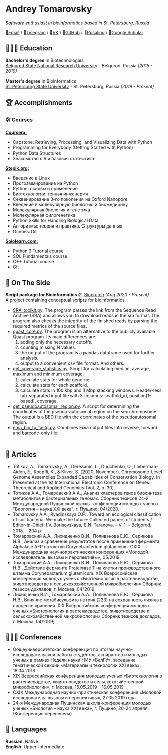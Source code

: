 # Andrey Tomarovsky

_Software enthusiast in bioinformatics based in St. Petersburg, Russia_ <br>

📧[Email](mailto:etozhetoma@ya.ru) / 💬[Telegram](https://t.me/tomatoma) / 💬[VK](https://vk.com/etozhetoma) / 🐙[GitHub](https://github.com/tomarovsky) / 🧬[Rosalind](http://rosalind.info/users/toma/) / 📜[Google Schular](https://scholar.google.com/citations?user=2hnNX4sAAAAJ)

## 👨🏻‍🎓 Education

**Bachelor's degree** in Biotechnologies<br>
[Belgorod State National Research University](https://www.bsu.edu.ru/bsu/) - Belgorod, Russia _(2015 - 2019)_

**Master's degree** in Bioinformatics<br>
[St. Petersburg State University](https://spbu.ru/) - St. Petersburg, Russia _(2019 - Present)_

## 🏆 Accomplishments

### 🛠 Courses

**[Coursera:](https://www.coursera.org/user/9470ce667a3222f90f4566e23282df3b)**
  - Capstone: Retrieving, Processing, and Visualizing Data with Python
  - Programming for Everybody (Getting Started with Python)
  - Python Data Structures
  - Знакомство с R и базовая статистика

**[Stepik.org:](https://stepik.org/users/73031805)**
  - Введение в Linux
  - Программирование на Python
  - Python: основы и применение
  - Биотехнологии: генная инженерия
  - Секвенирование 3-го поколения на Oxford Nanopore
  - Введение в молекулярную биологию и биомедицину
  - Молекулярная биология и генетика
  - Молекулярная филогенетика
  - Python Skills for Handling Biological Data
  - Алгоритмы: теория и практика. Структуры данных
  - Основы Git

**[Sololearn.com:](https://www.sololearn.com/Profile/10277208/?ref=app)**
  - Python 3 Tutorial course
  - SQL Fundamentals course
  - C++ Tutorial course
  - Git

## 📌 On The Side

**Script package for Bioinformatics** @ [Biocrutch](https://github.com/tomarovsky/Biocrutch) _(Aug 2020 - Present)_<br>
A project containing conceptual scripts for bioinformatics.
  - [SRA_toolkit.py](https://github.com/etozhetoma/Biocrutch/blob/master/scripts/SRA_toolkit.py). The program parses the link from the Sequence Read Archive (SRA) and allows you to download reads in the sra format. The program also checks the integrity of the finished reads by parsing the required metrics of the source files.
  - [quast_core.py](https://github.com/etozhetoma/Biocrutch/blob/master/scripts/quast_core.py). The program is an alternative to the publicly available Quast program. Its main differences are: 
    1. adding only the necessary cutoffs.
    2. counting missing N values.
    3. the output of the program is a pandas dataframe used for further analysis.
    4. output to a convenient csv file format.
  And others.
  - [get_coverage_statistics.py](https://github.com/etozhetoma/Biocrutch/blob/master/scripts/get_coverage_statistics.py). Script for calculating median, average, maximum and minimum coverage.
    1. calculate stats for whole genome.
    2. calculate stats for each scaffold.
    3. calculate stats in 100 kbp and 1 Mbp stacking windows.
  Header-less tab-separated input file with 3 columns: scaffold_id, position(1-based), coverage.
  - [get_pseudoautosomal_region.py](https://github.com/etozhetoma/Biocrutch/blob/master/scripts/get_pseudoautosomal_region.py). A script for determining the coordinates of the pseudo-autosomal region on the sex chromosome. The output is a BED file with the coordinates of the pseudoautosomal region.
  - [ema_bin_to_fastq.py](https://github.com/etozhetoma/Biocrutch/blob/master/scripts/ema_bin_to_fastq.py). Combines Ema output files into reverse, forward and barcode-only file.
  <br><br>

## 📝 Articles

  - Totikov, A., Tomarovsky, A., Derezanin, L., Dudchenko, O., Lieberman-Aiden, E., Koepfli, K., & Kliver, S. (2020, November). Chromosome-Level Genome Assemblies Expanded Capabilities of Conservation Biology. In Presented at the 1st International Electronic Conference on Genes: Theoretical and Applied Genomics (Vol. 2, p. 30).
  - Тотиков А.А., Томаровский А.А., Анализ кластеров генов биосинтеза метаболитов в бактериальных геномах. Сборник тезисов 24-й Международной Пущинской школы-конференции молодых ученых "Биология – наука XXI века", г. Пущино; 04/2020.
  - Tomarovsky A.A., Ryadinskaya O.P., Toward an ecological classification of soil bacteria. We make the future: Collected papers of students / Editor-in-Chief: I.V. Borisovskaya, E.N. Taranova. – V. 1. – Belgorod, 2018. – 204 р.
  - Томаровский А.А., Лихидченко В.И., Поливанова Е.Ю., Серикова Н.В., Анализ и сравнение результатов после применения фермента Alphalase AFP на клетки Corynebacterium glutamicum. CXIX Международная научнопрактическая конференция «Молодой исследователь: вызовы и перспективы», 05/2019.
  - Томаровский А.А., Лихидченко В.И., Поливанова Е.Ю., Серикова Н.В., Действие фермента Proteinase T на клетки производственного штамма Corynebacterium glutamicum. XIX Всероссийская конференция молодых ученых «Биотехнология в растениеводстве, животноводстве и сельскохозяйственной микробиологии» Сборник тезисов докладов, г. Москва, 04/2019;
  - Лихидченко В.И., Томаровский А.А., Поливанова Е.Ю., Серикова Н.В., Влияние метабисульфита натрия (223) на сохранность лизина в процессе хранения. XIX Всероссийская конференция молодых ученых «Биотехнология в растениеводстве, животноводстве и сельскохозяйственной микробиологии» Сборник тезисов докладов, г. Москва, 04/2019;

## 👨🏻‍💼 Conferences

  - Общеуниверситетская конференция по итогам научно-исследовательской работы студентов, аспирантов и молодых ученых в рамках Недели науки НИУ «БелГУ», заседание тематической секции «Материалы и технологии XXI века», 18.04.2018
  - XIX Всероссийская конференция молодых ученых «Биотехнология в растениеводстве, животноводстве и сельскохозяйственной микробиологии», г. Москва, 15.05.2019 – 16.05.2019
  - CXIX Международная научно-практическая конференция «Молодой исследователь: вызовы и перспективы», 27.05.2019 года
  - 24-я Международная Пущинская школа-конференция молодых ученых «Биология – наука XXI века», г. Пущино, 20-24 апреля. (Конференция перенесена)

## 💬 Languages

**Russian**: Native <br>
**English**: Upper-Intermediate
<br><br>


